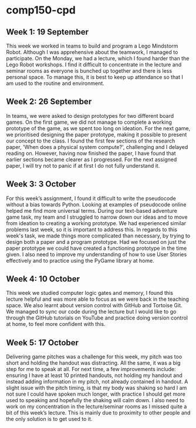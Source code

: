 # comp150-cpd

## Week 1: 19 September
This week we worked in teams to build and program a Lego Mindstorm Robot.  Although I was apprehensive about the teamwork, I managed to participate. On the Monday, we had a lecture, which I found harder than the Lego Robot workshops. I find it difficult to concentrate in the lecture and seminar rooms as everyone is bunched up together and there is less personal space. To manage this, it is best to keep up attendance so that I am used to the routine and environment.

## Week 2: 26 September
In teams, we were asked to design prototypes for two different board games. On the first game, we did not manage to complete a working prototype of the game, as we spent too long on ideation. For the next game, we prioritised designing the paper prototype, making it possible to present our concept to the class. I found the first few sections of the research paper, 'When does a physical system compute?', challenging and I delayed reading on. However, having now finished the paper, I have found that earlier sections became clearer as I progressed. For the next assigned paper, I will try not to panic if at first I do not fully understand it.

## Week 3: 3 October
For this week’s assignment, I found it difficult to write the pseudocode without a bias towards Python. Looking at examples of pseudocode online helped me find more universal terms. During our text-based adventure game task, my team and I struggled to narrow down our ideas and to move from ideation to creating a working prototype. We had experienced similar problems last week, so it is important to address this. In regards to this week's task, we made things more complicated than necessary, by trying to design both a paper and a program prototype. Had we focused on just the paper prototype we could have created a functioning prototype in the time given. I also need to improve my understanding of how to use User Stories effectively and to practice using the PyGame library at home. 

## Week 4: 10 October
This week we studied computer logic gates and memory, I found this lecture helpful and was more able to focus as we were back in the teaching space. We also learnt about version control with GitHub and Tortoise Git. We managed to sync our code during the lecture but I would like to go through the GitHub tutorials on YouTube and practice doing version control at home, to feel more confident with this.

## Week 5: 17 October
Delivering game pitches was a challenge for this week, my pitch was too short and holding the handout was distracting. All the same, it was a big step for me to speak at all. For next time, a few improvements include: ensuring I have at least 10 printed handouts, not holding my handout and instead adding information in my pitch, not already contained in handout. A slight issue with the pitch timing, is that my body was shaking so hard I am not sure I could have spoken much longer, with practice I should get more used to speaking and hopefully the shaking will calm down. I also need to work on my concentration in the lecture/seminar rooms as I missed quite a bit of this week’s lecture. This is mainly due to proximity to other people and the only solution is to get used to it.
